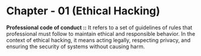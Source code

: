 # Chapter - 01 (Ethical Hacking)

**Professional code of conduct ::** It refers to a set of guidelines of rules that professional must follow to maintain ethical and responsible behavior. In the context of ethical hacking, it means acting legally, respecting privacy, and ensuring the security of systems without causing harm.
